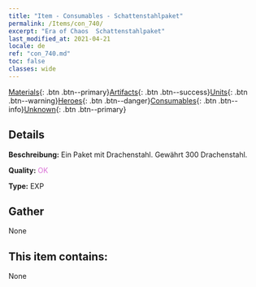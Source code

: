 ```yaml
---
title: "Item - Consumables - Schattenstahlpaket"
permalink: /Items/con_740/
excerpt: "Era of Chaos  Schattenstahlpaket"
last_modified_at: 2021-04-21
locale: de
ref: "con_740.md"
toc: false
classes: wide
---
```

 [Materials](/de/Items/){: .btn .btn--primary}[Artifacts](/de/Items/Artifacts/){: .btn .btn--success}[Units](/de/Items/Units/){: .btn .btn--warning}[Heroes](/de/Items/Heroes/){: .btn .btn--danger}[Consumables](/de/Items/Consumables/){: .btn .btn--info}[Unknown](/de/Items/Unknown/){: .btn .btn--primary}

## Details
 **Beschreibung:** Ein Paket mit Drachenstahl. Gewährt 300 Drachenstahl.

 **Quality:** <span style="color: #DA70D6">OK</span>

 **Type:** EXP

## Gather

  None

## This item contains:

  None

